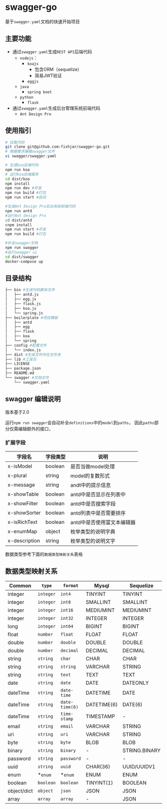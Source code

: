 # swagger-go

基于`swagger.yaml`文档的快速开始项目

## 主要功能

- 通过`swagger.yaml`生成`REST API`后端代码
  - `nodejs`：
    - `koajs`
      - 包含ORM（sequelize）
      - 简易JWT验证
    - `eggjs`
  - `java`
    - `spring boot`
  - `python`
    - `flask`
- 通过`swagger.yaml`生成后台管理系统前端代码
  - `Ant Design Pro`

## 使用指引

```sh
# 拉取代码
git clone git@github.com:fishjar/swagger-go.git
# 根据需求编辑swagger文件
vi swagger/swagger.yaml

# 生成koa后端代码
npm run koa
# 运行koa后端服务
cd dist/koa
npm install
npm run dev #开发
npm run build #打包
npm run start #启动

#生成Ant Design Pro后台系统前端代码
npm run antd
#运行Ant Design Pro
cd dist/antd
cnpm install
npm run start #开发
npm run build #打包

#补全swagger文档
npm run swagger
#运行swagger ui
cd dist/swagger
docker-compose up
```

## 目录结构

```sh
├── bin #生成代码脚本文件
│   ├── antd.js
│   ├── egg.js
│   ├── flask.js
│   ├── koa.js
│   └── spring.js
├── boilerplate #项目模板
│   ├── antd
│   ├── egg
│   ├── flask
│   ├── koa
│   └── spring
├── config #配置文件
│   └── index.js
├── dist #生成文件所在文件夹
├── lib #工具包
├── LICENSE
├── package.json
├── README.md
└── swagger #文档文件
    └── swagger.yaml
```

## swagger 编辑说明

版本基于2.0

运行`npm run swagger`会自动补全`definitions`中的`model`到`paths`，
因此`paths`部分仅需编辑额外的接口，

### 扩展字段

| 字段名           | 字段类型    | 说明              |
|---------------|---------|-----------------|
| x-isModel     | boolean | 是否当做model处理     |
| x-plural      | string  | model的复数形式      |
| x-message     | string  | andt中的提示信息      |
| x-showTable   | boolean | antd中是否显示在列表中   |
| x-showFilter  | boolean | antd中是否搜索字段     |
| x-showSorter  | boolean | antd列表中是否需要排序   |
| x-isRichText  | boolean | antd中是否使用富文本编辑器 |
| x-enumMap     | object  | 枚举类型的说明字典       |
| x-description | string  | 枚举类型的说明文字       |

数据类型参考下面的`数据类型映射关系`表格

## 数据类型映射关系

| Common      | `type`    | `format`       | Mysql       | Sequelize     | SQLAlchemy          |
|-------------|-----------|----------------|-------------|---------------|---------------------|
| integer     | `integer` | `int4`         | TINYINT     | TINYINT       | -                   |
| integer     | `integer` | `int8`         | SMALLINT    | SMALLINT      | SMALLINT            |
| integer     | `integer` | `int16`        | MEDIUMINT   | MEDIUMINT     | -                   |
| integer     | `integer` | `int32`        | INTEGER     | INTEGER       | Integer/INT/INTEGER |
| long        | `integer` | `int64`        | BIGINT      | BIGINT        | BigInteger/BIGINT   |
| float       | `number`  | `float`        | FLOAT       | FLOAT         | Float/FLOAT         |
| double      | `number`  | `double`       | DOUBLE      | DOUBLE        | -                   |
| double      | `number`  | `decimal`      | DECIMAL     | DECIMAL       | DECIMAL/Numeric     |
| string      | `string`  | `char`         | CHAR        | CHAR          | CHAR                |
| string      | `string`  | `string`       | VARCHAR     | STRING        | VARCHAR             |
| string      | `string`  | `text`         | TEXT        | TEXT          | TEXT                |
| date        | `string`  | `date`         | DATE        | DATEONLY      | Date                |
| dateTime    | `string`  | `date-time`    | DATETIME    | DATE          | DateTime/DATETIME   |
| dateTime    | `string`  | `date-time(6)` | DATETIME(6) | DATE(6)       | DateTime/DATETIME   |
| dateTime    | `string`  | `time-stamp`   | TIMESTAMP   | -             | TIMESTAMP           |
| email       | `string`  | `email`        | VARCHAR     | STRING        | VARCHAR             |
| uri         | `string`  | `uri`          | VARCHAR     | STRING        | VARCHAR             |
| byte        | `string`  | `byte`         | BLOB        | BLOB          | BLOB                |
| binary      | `string`  | `binary`       | -           | STRING.BINARY | BINARY              |
| password    | `string`  | `password`     | -           | -             | -                   |
| uuid        | `string`  | `uuid`         | CHAR(36)    | UUID/UUIDV1   | -                   |
| enum        | *`enum`   | *`enum`        | ENUM        | ENUM          | Enum                |
| boolean     | `boolean` | `boolean`      | TINYINT(1)  | BOOLEAN       | Boolean/BOOLEAN     |
| object/dict | `object`  | `json`         | JSON        | JSON          | JSON                |
| array       | `array`   | `array`        | -           | JSON          | JSON                |
